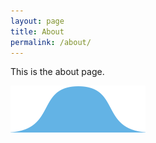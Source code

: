 ```yaml
---
layout: page
title: About
permalink: /about/
---
```



This is the about page.

![Wave](/assets/images/versions/wave---x----216-75x---.png)